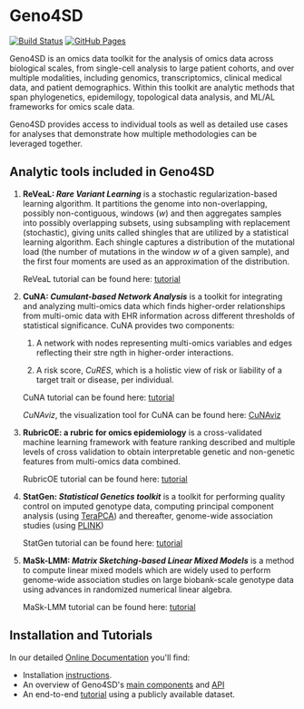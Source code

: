 # Geno4SD


[![Build Status](https://travis.ibm.com/BiomedSciAI/Geno4SD.svg?token=8XHVVZSCStEbEBxrmvno&branch=main)](https://travis.ibm.com/ComputationalGenomics/Geno4SD)
[![GitHub Pages](https://img.shields.io/badge/docs-sphinx-blue)](https://biomedsciai.github.io/Geno4SD/)


Geno4SD is an omics data toolkit for the analysis of omics data across biological scales, from single-cell analysis to large patient cohorts, and over multiple modalities, including genomics, transcriptomics, clinical medical data, and patient demographics. Within this toolkit are analytic methods that span phylogenetics, epidemilogy, topological data analysis, and ML/AL frameworks for omics scale data.

Geno4SD provides access to individual tools as well as detailed use cases for analyses that demonstrate how multiple methodologies can be leveraged together.


## Analytic tools included in Geno4SD

1.  **ReVeaL: _Rare Variant Learning_** is a stochastic regularization-based learning algorithm. It partitions the genome into non-overlapping, possibly non-contiguous, windows (_w_) and then aggregates samples into possibly overlapping subsets, using subsampling with replacement (stochastic), giving units called shingles that are utilized by a statistical learning algorithm. Each shingle captures a distribution of the mutational load (the number of mutations in the window _w_ of a given sample), and the first four moments are used as an approximation of the distribution.

    ReVeaL tutorial can be found here: [tutorial](https://github.com/BiomedSciAI/Geno4SD/blob/main/tutorials/ReVeaL.ipynb)

2. **CuNA:  _Cumulant-based Network Analysis_** is a toolkit for integrating and analyzing multi-omics data which finds higher-order relationships from multi-omic data with EHR information across different thresholds of statistical significance.
CuNA provides two components:
        
    1. A network with nodes representing multi-omics variables and edges reflecting their stre
ngth in higher-order interactions.

    2. A risk score, *CuRES*, which is a holistic view of risk or liability of a target trait or
 disease, per individual.

   CuNA tutorial can be found here: [tutorial](https://github.com/ComputationalGenomics/Geno4SD/blob/main/tutorials/CuNA.ipynb)

   *CuNAviz*, the visualization tool for CuNA can be found here: [CuNAviz](https://rawcdn.githack.com/BiomedSciAI/Geno4SD/98784437396363a680e7ecac9d98509793f48cfc/docs/data/cunaviz_demo.html)

3. **RubricOE: a rubric for omics epidemiology** is a cross-validated  machine learning framework with feature ranking described and multiple levels of cross validation to obtain interpretable genetic and non-genetic features from multi-omics data combined.

   RubricOE tutorial can be found here: [tutorial](https://github.com/BiomedSciAI/Geno4SD/blob/main/tutorials/RubricOE.ipynb)
   
4. **StatGen: _Statistical Genetics toolkit_** is a toolkit for performing quality control on imputed genotype data, computing principal component analysis (using [TeraPCA](https://github.com/aritra90/TeraPCA)) and thereafter, genome-wide association studies (using [PLINK]( https://www.cog-genomics.org/plink/2.0/))
   
   StatGen tutorial can be found here: [tutorial](https://github.com/BiomedSciAI/Geno4SD/blob/main/tutorials/StatGen.ipynb)
   
5. **MaSk-LMM: _Matrix Sketching-based Linear Mixed Models_** is a method to compute linear mixed models which are widely used to perform genome-wide association studies on large biobank-scale genotype data using advances in randomized numerical linear algebra. 

   MaSk-LMM tutorial can be found here: [tutorial](https://github.com/BiomedSciAI/Geno4SD/blob/main/tutorials/MaSkLMM_tutorial.ipynb)
   
## Installation and Tutorials
In our detailed [Online Documentation](https://biomedsciai.github.io/Geno4SD/) you'll find:
* Installation [instructions](https://biomedsciai.github.io/Geno4SD/source/installation.html#install-geno4sd).  
* An overview of Geno4SD's [main components](https://biomedsciai.github.io/Geno4SD/source/overview.html) and [API](https://biomedsciai.github.io/Geno4SD/api/geno4sd.html)
* An end-to-end [tutorial](https://biomedsciai.github.io/Geno4SD/source/tutorial.html) using a publicly available dataset.

